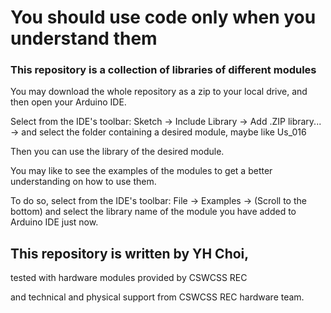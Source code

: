 # You should use code only when you understand them

### This repository is a collection of libraries of different modules

You may download the whole repository as a zip to your local drive, and then open your Arduino IDE.

Select from the IDE's toolbar: Sketch -> Include Library -> Add .ZIP library... -> and select the folder containing a desired module, maybe like Us_016



Then you can use the library of the desired module.

You may like to see the examples of the modules to get a better understanding on how to use them.

To do so, select from the IDE's toolbar: File -> Examples -> (Scroll to the bottom) and select the library name of the module you have added to Arduino IDE just now.

## This repository is written by YH Choi,

tested with hardware modules provided by CSWCSS REC

and technical and physical support from CSWCSS REC hardware team.
